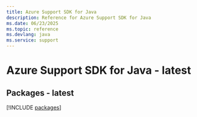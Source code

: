 ```yaml
---
title: Azure Support SDK for Java
description: Reference for Azure Support SDK for Java
ms.date: 06/23/2025
ms.topic: reference
ms.devlang: java
ms.service: support
---
```

# Azure Support SDK for Java - latest
## Packages - latest
[!INCLUDE [packages](support-index.md)]